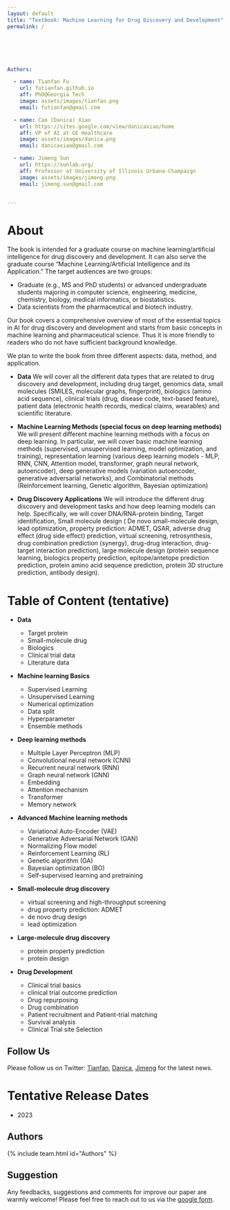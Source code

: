 ```yaml
---
layout: default
title: "Textbook: Machine Learning for Drug Discovery and Development"
permalink: /






Authors:

  - name: Tianfan Fu 
    url: futianfan.github.io
    aff: PhD@Georgia Tech
    image: assets/images/tianfan.png 
    email: futianfan@gmail.com

  - name: Cao (Danica) Xiao 
    url: https://sites.google.com/view/danicaxiao/home
    aff: VP of AI at GE Healthcare
    image: assets/images/danica.png 
    email: danicaxiao@gmail.com

  - name: Jimeng Sun
    url: https://sunlab.org/
    aff: Professor at University of Illinois Urbana-Champaign
    image: assets/images/jimeng.png 
    email: jimeng.sun@gmail.com


---
```


# About

The book is intended for a graduate course on machine learning/artificial intelligence for drug discovery and development. It can also serve the graduate course “Machine Learning/Artificial Intelligence and its Application.” The target audiences are two groups: 
- Graduate (e.g., MS and PhD students) or advanced undergraduate students majoring in computer science, engineering, medicine, chemistry, biology, medical informatics, or biostatistics.  
- Data scientists from the pharmaceutical and biotech industry.


Our book covers a comprehensive overview of most of the essential topics in AI for drug discovery and development and starts from basic concepts in machine learning and pharmaceutical science. Thus it is more friendly to readers who do not have sufficient background knowledge. 

We plan to write the book from three different aspects: data, method, and application.

- **Data** We will cover all the different data types that are related to drug discovery and development, including drug target, genomics data, small molecules (SMILES, molecular graphs, fingerprint), biologics (amino acid sequence), clinical trials (drug, disease code, text-based feature), patient data (electronic health records, medical claims, wearables) and scientific literature. 

- **Machine Learning Methods (special focus on deep learning methods)** We will present different machine learning methods with a focus on deep learning. In particular, we will cover basic machine learning methods (supervised, unsupervised learning, model optimization, and training), representation learning (various deep learning models - MLP, RNN, CNN, Attention model, transformer, graph neural network, autoencoder), deep generative models (variation autoencoder, generative adversarial networks), and Combinatorial methods (Reinforcement learning, Genetic algorithm, Bayesian optimization)

- **Drug Discovery Applications** We will introduce the different drug discovery and development tasks and how deep learning models can help. Specifically, we will cover DNA/RNA-protein binding, Target identification, Small molecule design ( De novo small-molecule design, lead optimization, property prediction: ADMET, QSAR, adverse drug effect (drug side effect) prediction, virtual screening, retrosynthesis, drug combination prediction (synergy), drug-drug interaction, drug-target interaction prediction),  large molecule design (protein sequence learning, biologics property prediction, epitope/antetope prediction prediction,  protein amino acid sequence prediction, protein 3D structure prediction, antibody design).





# Table of Content (tentative)

- **Data**
  - Target protein
  - Small-molecule drug
  - Biologics 
  - Clinical trial data 
  - Literature data 


- **Machine learning Basics**
  - Supervised Learning 
  - Unsupervised Learning  
  - Numerical optimization
  - Data split
  - Hyperparameter
  - Ensemble methods 

- **Deep learning methods**
  - Multiple Layer Perceptron (MLP)
  - Convolutional neural network (CNN)
  - Recurrent neural network (RNN)
  - Graph neural network (GNN)
  - Embedding
  - Attention mechanism
  - Transformer
  - Memory network

- **Advanced Machine learning methods**
  - Variational Auto-Encoder (VAE)
  - Generative Adversarial Network (GAN)
  - Normalizing Flow model
  - Reinforcement Learning (RL)
  - Genetic algorithm (GA)
  - Bayesian optimization (BO)
  - Self-supervised learning and pretraining

- **Small-molecule drug discovery**
  - virtual screening and high-throughput screening 
  - drug property prediction: ADMET 
  - de novo drug design 
  - lead optimization 

- **Large-molecule drug discovery**
  - protein property prediction 
  - protein design


- **Drug Development**
  - Clinical trial basics 
  - clinical trial outcome prediction 
  - Drug repurposing 
  - Drug combination 
  - Patient recruitment and Patient-trial matching
  - Survival analysis 
  - Clinical Trial site Selection


## Follow Us

Please follow us on Twitter: [Tianfan](https://twitter.com/tianfanfu), [Danica](https://twitter.com/caoxiao_danica), [Jimeng](https://twitter.com/jimeng) for the latest news. 
<!-- , or join us on the [Slack](https://join.slack.com/t/ai4sciencecommunity/shared_invite/zt-ztw3600x-TR5EdX~NnnlW7g3lkM8HnQ) for active discussions. -->


# Tentative Release Dates 

- 2023


## Authors

{% include team.html id="Authors" %}


## Suggestion

Any feedbacks, suggestions and comments for improve our paper are warmly welcome! Please feel free to reach out to us via the [google form](https://forms.gle/tDGkWFrASThTSa86A). 



















